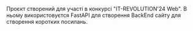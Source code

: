 Проєкт створений для участі в конкурсі "IT-REVOLUTION'24 Web".
В ньому використовуєтся FastAPI для створення BackEnd сайту для створення коротких посилань.
